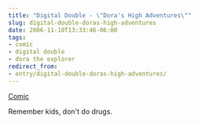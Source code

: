 ```yaml
---
title: "Digital Double - \"Dora's High Adventures\""
slug: digital-double-doras-high-adventures
date: 2006-11-10T13:33:46-06:00
tags:
- comic
- digital double
- dora the explorer
redirect_from:
- entry/digital-double-doras-high-adventures/
---
```

[Comic](http://digitaldouble.smackjeeves.com/comics/78302/)

Remember kids, don't do drugs.
